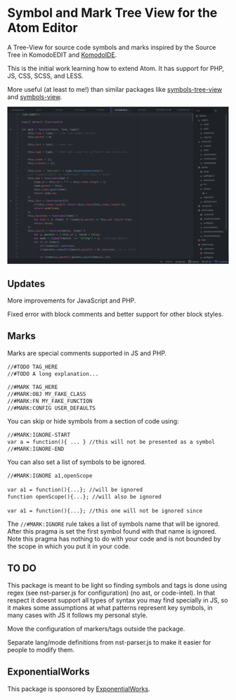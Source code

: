 # Symbol and Mark Tree View for the Atom Editor

A Tree-View for source code symbols and marks inspired by the Source Tree in KomodoEDIT and [KomodoIDE](https://www.activestate.com/products/komodo-ide/).

This is the initial work learning how to extend Atom. It has support for PHP, JS, CSS, SCSS, and LESS.

More useful (at least to me!) than similar packages like [symbols-tree-view](https://atom.io/packages/symbols-tree-view) and [symbols-view](http://github.com/atom/symbols-view).


![A screenshot of your package](https://raw.githubusercontent.com/ctkjose/atom-nst/master/screenshoot.png)

## Updates ##

More improvements for JavaScript and PHP.

Fixed error with block comments and better support for other block styles.

## Marks ##
Marks are special comments supported in JS and PHP.

```
//#TODO TAG_HERE
//#TODO A long explanation...
```

```
//#MARK TAG_HERE
//#MARK:OBJ MY_FAKE_CLASS
//#MARK:FN MY_FAKE_FUNCTION
//#MARK:CONFIG USER_DEFAULTS
```

You can skip or hide symbols from a section of code using:
```
//#MARK:IGNORE-START
var a = function(){ ... } //this will not be presented as a symbol
//#MARK:IGNORE-END
```

You can also set a list of symbols to be ignored.
```
//#MARK:IGNORE a1,openScope

var a1 = function(){...}; //will be ignored
function openScope(){...}; //will also be ignored

var a1 = function(){...}; //this one will not be ignored since
```

The `//#MARK:IGNORE` rule takes a list of symbols name that will be ignored. After this pragma is set the first symbol found with that name is ignored. Note this pragma has nothing to do with your code and is not bounded by the scope in which you put it in your code.

## TO DO

This package is meant to be light so finding symbols and tags is done using regex (see nst-parser.js for configuration) (no ast, or code-intel). In that respect it doesnt support all types of syntax you may find specially in JS, so it makes some assumptions at what patterns represent key symbols, in many cases with JS it follows my personal style.

Move the configuration of markers/tags outside the package.

Separate lang/mode definitions from nst-parser.js to make it easier for people to modify them.

## ExponentialWorks

This package is sponsored by [ExponentialWorks](https://exponentialworks.com).
